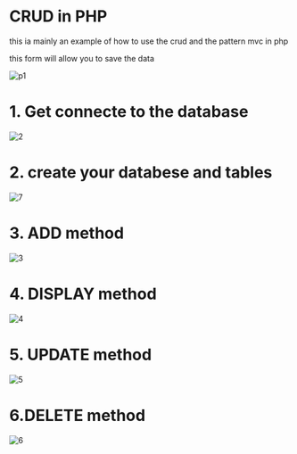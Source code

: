 # CRUD in PHP

this ia mainly an example of how to use the crud and the pattern mvc in php

this form will allow you to save the data

![p1](https://user-images.githubusercontent.com/22852604/40280421-e5890e9c-5c4a-11e8-9947-f0de7a46b69e.PNG)


# 1. Get connecte to the database

![2](https://user-images.githubusercontent.com/22852604/40280415-e4d143ca-5c4a-11e8-8a77-4bd0807fdcc6.PNG)

# 2. create your databese and tables

![7](https://user-images.githubusercontent.com/22852604/40280471-f6161c2c-5c4b-11e8-837b-655a711a75a4.PNG)

# 3. ADD method

![3](https://user-images.githubusercontent.com/22852604/40280417-e4f3bcca-5c4a-11e8-9e3b-c2b017390f8e.PNG)


# 4. DISPLAY method

![4](https://user-images.githubusercontent.com/22852604/40280418-e5139f4a-5c4a-11e8-9efd-57210d9a7361.PNG)

# 5. UPDATE method

![5](https://user-images.githubusercontent.com/22852604/40280419-e5331b9a-5c4a-11e8-9565-86bc94a08dcb.PNG)

# 6.DELETE method

![6](https://user-images.githubusercontent.com/22852604/40280420-e551ddc8-5c4a-11e8-8585-0eed30dccb6f.PNG)
